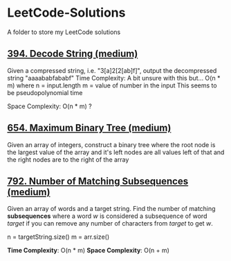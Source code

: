 # LeetCode-Solutions

A folder to store my LeetCode solutions

## [394. Decode String (medium)](https://leetcode.com/problems/decode-string/)

Given a compressed string, i.e. "3[a]2[2[ab]f]", output the decompressed string "aaaababfababf"
Time Complexity: A bit unsure with this but... O(n \* m) where
n = input.length
m = value of number in the input
This seems to be pseudopolynomial time

Space Complexity: O(n \* m) ?

## [654. Maximum Binary Tree (medium)](https://leetcode.com/problems/maximum-binary-tree/)

Given an array of integers, construct a binary tree where the root node is the largest value
of the array and it's left nodes are all values left of that and the right nodes are to the right of
the array

## [792. Number of Matching Subsequences (medium)](https://leetcode.com/problems/number-of-matching-subsequences/)

Given an array of words and a target string. Find the number of matching **subsequences** where a word _w_ is considered a subsequence of word _target_ if you can remove any number of characters from _target_ to get _w_.

n = targetString.size()
m = arr.size()

**Time Complexity**: O(n \* m)
**Space Complexity**: O(n + m)
